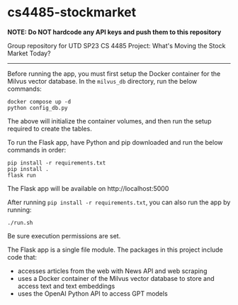 # cs4485-stockmarket
**NOTE: Do NOT hardcode any API keys and push them to this repository**

Group repository for UTD SP23 CS 4485 Project: What's Moving the Stock Market Today?

---
Before running the app, you must first setup the Docker container for the Milvus vector database.
In the `milvus_db` directory, run the below commands:
```
docker compose up -d
python config_db.py
```
The above will initialize the container volumes, and then run the setup required to create the tables.

To run the Flask app, have Python and pip downloaded and run the below commands in order:
```
pip install -r requirements.txt
pip install .
flask run
```
The Flask app will be available on http://localhost:5000

After running `pip install -r requirements.txt`, you can also run the app by running:
```
./run.sh
```
Be sure execution permissions are set.

The Flask app is a single file module. The packages in this project include code that:
- accesses articles from the web with News API and web scraping
- uses a Docker container of the Milvus vector database to store and access text and text embeddings
- uses the OpenAI Python API to access GPT models
